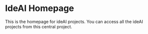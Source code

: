 # IdeAI Homepage

This is the homepage for ideAI projects. You can access all the ideAI 
projects from this central project.
